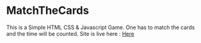 # MatchTheCards

This is a Simple HTML CSS & Javascript Game. One has to match the cards and the time will be counted.
Site is live here : [Here]()
